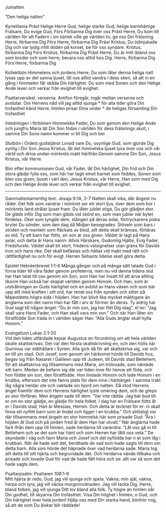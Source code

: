 Julnatten








”Den heliga natten”








Kyrielitania
Präst        Helige Herre Gud, helige starke Gud, helige barmhärtige Frälsare, Du evige Gud,
Förs        Förbarma Dig över oss
Präst        Herre, Du kom till världen för att Fadern i sin kärlek ville ge världen liv, ge oss Din frälsning. Herre, förbarma Dig
Förs        Herre, förbarma Dig
Präst        Kristus, Du ödmjukade Dig och var lydig intill döden på korset, be för oss syndare. Kristus, förbarma Dig
Förs        Kristus, förbarma Dig
Präst        Herre, Du är mitt ibland oss som broder och som herre, bevara oss alltid hos Dig. Herre, förbarma Dig
Förs        Herre, förbarma Dig








Kollektbön
Himmelens och jordens Herre, Du som låter denna heliga natt lysas upp av det sanna ljuset,
låt oss alltid vandra i dess sken,
så att vi en gång i himmelen får skåda Din härlighet.
Du som med Sonen och den Helige Ande lever och verkar från evighet till evighet.








Psaltarversikel, verserna. Antifon föregår, ingår mellan verserna och avslutar.
Om Herrens nåd vill jag alltid sjunga * för alla tider göra Din trofasthet känd
Herre, himlen prisar Dina under * de heligas församling Din trofasthet        








Inledningen i förbönen
Himmelske Fader, Du som genom den Helige Ande och jungfru Maria lät Din Son födas i världen för dess frälsnings skull, i samme Din Sons namn kommer vi till Dig och ber








Slutbön i Ordets gudstjänst
Lovad vare Du, osynlige Gud, som gjorde Dig synlig i Din Son Jesus Kristus,
låt det himmelska ljuset lysa över oss och vår värld och driva undan mörkrets makt härifrån.Genom samme Din Son, Jesus Kristus, vår Herre.








Bön efter kommunionen
Gud, vår Fader, låt Din härlighet, Din frid och Din stora glädje fylla oss, som här har tagit emot barnet som föddes, Sonen som blev oss given, ljuset i värl den, Jesus Kristus, vår Herre, 
Han som med Dig och den Helige Ande lever och verkar från evighet till evighet.
________________
Gammaltestamentlig text: Jesaja 9:1A, 2-7
Natten skall vika, där ångest nu råder. 
Det folk som vandrar i mörkret ser ett stort ljus, över dem som bor i mörkrets land strålar ljuset fram. Du låter jublet stiga, Du gör glädjen stor. De gläds inför Dig som man gläds vid skörd en, som man jublar när bytet fördelas. Oket som tyngde dem, stången på deras axlar, förtryckarens piska bryter Du sönder, som den dag då Midjan besegrades. Stöveln som bars i striden och manteln som fläckats av blod, allt detta skall brännas, förtäras av eld. 
Ty ett barn har fötts, en son är oss given. Väldet är lagt på Hans axlar, och detta är Hans namn: Allvis Härskare, Gudomlig Hjälte, Evig Fader, Fredsfurste. Väldet skall bli stort, fredens välsignelser utan gräns för Davids tron och hans rike. Det skall befästas och hållas vid makt med rätt och rättfärdighet nu och för evigt. 
Herren Sebaots lidelse skall göra detta.








Epistel  Hebréerbrevet 1:1-6
Många gånger och på många sätt talade Gud i forna tider till våra fäder genom profeterna, men nu vid denna tidens slut har Han talat till oss genom sin Son, som Han har insatt till att ärva allting liksom Han också har skapat världen genom Honom. Och Han, som är utstrålningen av Guds härlighet och en avbild av Hans väsen och som bär upp allt med kraften i sitt ord, har renat oss från synden och sitter på Majestätets högra sida i höjden. Han har blivit lika mycket mäktigare än änglarna som det namn Han har fått i arv är förmer än deras. Ty aldrig har Gud sagt till någon ängel: ”Du är min son, jag har fött Dig idag”, el ler: ”Jag skall vara Hans Fader, och Han skall vara min son.” Och när Han låter sin förstfödde Son träda in i världen säger Han: ”Alla Guds änglar skall hylla Honom.” 








Evangelium  Lukas 2:1-20  
Vid den tiden utfärdade kejsar Augustus en förordning om att hela världen skulle skattskrivas. Det var den första skattskrivning en, och den hölls när Quirinius var ståthållare i Syrien. Alla gick då för att skattskriva sig, var och en till sin stad.  Och Josef, som genom sin härkomst hörde till Davids hus, begav sig från Nasaret i Galileen upp till Judeen, till Davids stad Betlehem, för att skattskriva sig tillsammans med Maria, sin trolovade, som väntade sitt barn. 
Medan de befann sig där var tiden inne för henne att föda, och hon födde sin son, den förstfödde. Hon lindade Honom och lade Honom i en krubba, eftersom det inte fanns plats för dem inne i härbärget.
I samma trakt låg några herdar ute och vaktade sin hjord om natten. Då stod Herrens ängel framför dem och Herrens härlighet lyste omkring dem, och de greps av stor förfäran. Men ängeln sade till dem: ”Var inte rädda. Jag bär bud till er om en stor glädje, en glädje för hela folket. I dag har en Frälsare fötts åt er i Davids stad, Han är Messias, Herren. Och detta är tecknet för er: ni skall finna ett nyfött barn som är lindat och ligger i en krubba.”
Och plötsligt var där tillsammans med ängeln en stor himmelsk här som prisade Gud: ”Ära i höjden åt Gud och på jorden fred åt dem Han har utvalt.” 
När änglarna hade farit ifrån dem upp till himlen, sade herdarna till varandra: ”Låt oss gå in till Betlehem och se det som har hänt och som Herren har låtit oss veta.” De skyndade i väg och fann Maria och Josef och det nyfödda bar n et som låg i krubban. När de hade sett det, berättade de vad som hade sagts till dem om detta barn. Alla som hörde det häpnade över vad herdarna sade. Maria tog allt detta till sitt hjärta och begrundade det. Och herdarna vände tillbaka och prisade och lovade Gud för vad de hade fått höra och se: allt var så som det hade sagts dem.
















Psaltarpsalm: Psaltaren 108:1-6  
Mitt hjärta är redo, Gud, jag vill sjunga och spela. 
Vakna, min själ, vakna, harpa och lyra, jag vill väcka morgonrodnaden. 
Jag vill tacka Dig, Herre, bland folken, jag vill sjunga Ditt lov bland alla folk.
Ty högre än himlen når Din godhet, till skyarna Din trofasthet. 
Visa Din höghet i himlen, o Gud, och Din härlighet över hela jorden! 
Hjälp oss med Din starka hand, bönhör mig, så att de som Du älskar blir räddade!
<!--stackedit_data:
eyJoaXN0b3J5IjpbMjAxOTA0MjUwM119
-->